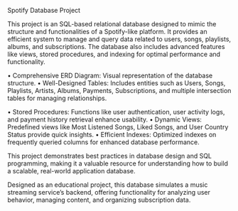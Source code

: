 Spotify Database Project

This project is an SQL-based relational database designed to mimic the structure and functionalities of a Spotify-like platform. It provides an efficient system to manage and query data related to users, songs, playlists, albums, and subscriptions. The database also includes advanced features like views, stored procedures, and indexing for optimal performance and functionality.


•	Comprehensive ERD Diagram: Visual representation of the database structure.
•	Well-Designed Tables: Includes entities such as Users, Songs, Playlists, Artists, Albums, Payments, Subscriptions, and multiple intersection tables for managing relationships.


•	Stored Procedures: Functions like user authentication, user activity logs, and payment history retrieval enhance usability.
•	Dynamic Views: Predefined views like Most Listened Songs, Liked Songs, and User Country Status provide quick insights.
•	Efficient Indexes: Optimized indexes on frequently queried columns for enhanced database performance.



This project demonstrates best practices in database design and SQL programming, making it a valuable resource for understanding how to build a scalable, real-world application database.



Designed as an educational project, this database simulates a music streaming service’s backend, offering functionality for analyzing user behavior, managing content, and organizing subscription data.
